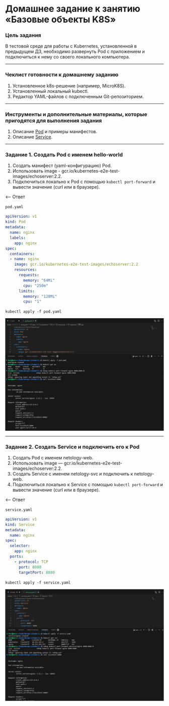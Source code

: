 # Домашнее задание к занятию «Базовые объекты K8S»

### Цель задания

В тестовой среде для работы с Kubernetes, установленной в предыдущем ДЗ, необходимо развернуть Pod с приложением и подключиться к нему со своего локального компьютера. 

------

### Чеклист готовности к домашнему заданию

1. Установленное k8s-решение (например, MicroK8S).
2. Установленный локальный kubectl.
3. Редактор YAML-файлов с подключенным Git-репозиторием.

------

### Инструменты и дополнительные материалы, которые пригодятся для выполнения задания

1. Описание [Pod](https://kubernetes.io/docs/concepts/workloads/pods/) и примеры манифестов.
2. Описание [Service](https://kubernetes.io/docs/concepts/services-networking/service/).

------

### Задание 1. Создать Pod с именем hello-world

1. Создать манифест (yaml-конфигурацию) Pod.
2. Использовать image - gcr.io/kubernetes-e2e-test-images/echoserver:2.2.
3. Подключиться локально к Pod с помощью `kubectl port-forward` и вывести значение (curl или в браузере).

<-- Ответ

`pod.yaml`

```yaml
apiVersion: v1
kind: Pod
metadata:
  name: nginx
  labels:
    app: nginx
spec:
  containers:
  - name: nginx
    image: gcr.io/kubernetes-e2e-test-images/echoserver:2.2
    resources:
      requests:
        memory: "64Mi"
        cpu: "250m"
      limits:
        memory: "128Mi"
        cpu: "1"
```
`kubectl apply -f pod.yaml`

![Результат](../../img/2023-12-23_23-30-36.png)

---

### Задание 2. Создать Service и подключить его к Pod

1. Создать Pod с именем netology-web.
2. Использовать image — gcr.io/kubernetes-e2e-test-images/echoserver:2.2.
3. Создать Service с именем netology-svc и подключить к netology-web.
4. Подключиться локально к Service с помощью `kubectl port-forward` и вывести значение (curl или в браузере).

<-- Ответ

`service.yaml`

```yaml
apiVersion: v1
kind: Service
metadata:
  name: nginx
spec:
  selector:
    app: nginx
  ports:
    - protocol: TCP
      port: 8080
      targetPort: 8080
```

`kubectl apply -f service.yaml`

![Результат](../../img/2023-12-23_23-47-22.png)
